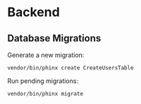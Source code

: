 # Backend

## Database Migrations

Generate a new migration:

```
vendor/bin/phinx create CreateUsersTable
```

Run pending migrations:

```
vendor/bin/phinx migrate
```

